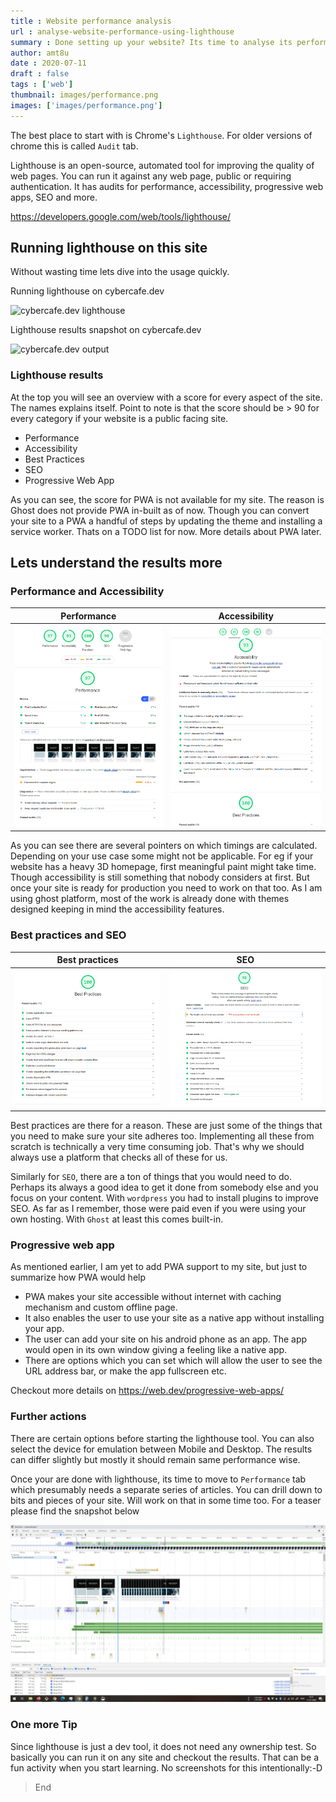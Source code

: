 ```yaml
---
title : Website performance analysis
url : analyse-website-performance-using-lighthouse
summary : Done setting up your website? Its time to analyse its performance. If you are a business, then probably you could afford an automation team which can build up various test scenarios. But what about if you are an independent blogger or can't afford to hire people to do performance testing on your website.
author: amt8u
date : 2020-07-11
draft : false
tags : ['web']
thumbnail: images/performance.png
images: ['images/performance.png']
---
```


The best place to start with is Chrome's `Lighthouse`. For older versions of chrome this is called `Audit` tab.

Lighthouse is an open-source, automated tool for improving the quality of web pages. You can run it against any web page, public or requiring authentication. It has audits for performance, accessibility, progressive web apps, SEO and more.

https://developers.google.com/web/tools/lighthouse/

## Running lighthouse on this site
Without wasting time lets dive into the usage quickly.

Running lighthouse on cybercafe.dev

![cybercafe.dev lighthouse](images/cybercafe_105-382-1.gif)


Lighthouse results snapshot on cybercafe.dev

![cybercafe.dev output](images/cybercafe_lighthouse_output.gif)

### Lighthouse results

At the top you will see an overview with a score for every aspect of the site. The names explains itself. Point to note is that the score should be > 90 for every category if your website is a public facing site.
* Performance
* Accessibility
* Best Practices
* SEO
* Progressive Web App

As you can see, the score for PWA is not available for my site. The reason is Ghost does not provide PWA in-built as of now. Though you can convert your site to a PWA a handful of steps by updating the theme and installing a service worker. Thats on a TODO list for now. More details about PWA later.

## Lets understand the results more

### Performance and Accessibility

| Performance                         | Accessibility                       |
|-------------------------------------|-------------------------------------|
| ![](images/lighthouse_result_1.png) | ![](images/lighthouse_result_2.png) |


As you can see there are several pointers on which timings are calculated. Depending on your use case some might not be applicable. For eg if your website has a heavy 3D homepage, first meaningful paint might take time.
Though accessibility is still something that nobody considers at first. But once your site is ready for production you need to work on that too. As I am using ghost platform, most of the work is already done with themes designed keeping in mind the accessibility features.

### Best practices and SEO

| Best practices                      | SEO                                 |
|-------------------------------------|-------------------------------------|
| ![](images/lighthouse_result_3.png) | ![](images/lighthouse_result_4.png) |

Best practices are there for a reason. These are just some of the things that you need to make sure your site adheres too. Implementing all these from scratch is technically a very time consuming job. That's why we should always use a platform that checks all of these for us. 

Similarly for `SEO`, there are a ton of things that you would need to do. Perhaps its always a good idea to get it done from somebody else and you focus on your content. With `wordpress` you had to install plugins to improve SEO. As far as I remember, those were paid even if you were using your own hosting. With `Ghost` at least this comes built-in.

### Progressive web app

As mentioned earlier, I am yet to add PWA support to my site, but just to summarize how PWA would help

* PWA makes your site accessible without internet with caching mechanism and custom offline page.
* It also enables the user to use your site as a native app without installing your app. 
* The user can add your site on his android phone as an app. The app would open in its own window giving a feeling like a native app. 
* There are options which you can set which will allow the user to see the URL address bar, or make the app fullscreen etc.

[](images/lighthouse_result_5.png)

Checkout more details on https://web.dev/progressive-web-apps/

### Further actions

There are certain options before starting the lighthouse tool. You can also select the device for emulation between Mobile and Desktop. The results can differ slightly but mostly it should remain same performance wise.

Once your are done with lighthouse, its time to move to `Performance` tab which presumably needs a separate series of articles. You can drill down to bits and pieces of your site. Will work on that in some time too. For a teaser please find the snapshot below

![](images/performance.png)

### One more Tip
Since lighthouse is just a dev tool, it does not need any ownership test. So basically you can run it on any site and checkout the results. That can be a fun activity when you start learning. No screenshots for this intentionally:-D

> End



